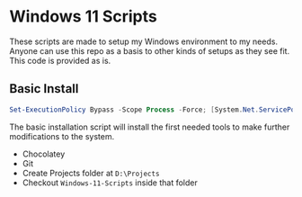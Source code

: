 # Windows 11 Scripts

These scripts are made to setup my Windows environment to my needs.
Anyone can use this repo as a basis to other kinds of setups as they see fit.
This code is provided as is.

## Basic Install

```powershell
Set-ExecutionPolicy Bypass -Scope Process -Force; [System.Net.ServicePointManager]::SecurityProtocol = [System.Net.ServicePointManager]::SecurityProtocol -bor 3072; iex ((New-Object System.Net.WebClient).DownloadString('https://raw.githubusercontent.com/masbicudo/Windows-11-Scripts/master/basic-install.ps1'))
```

The basic installation script will install the first needed tools to make further modifications to the system.

- Chocolatey
- Git
- Create Projects folder at `D:\Projects`
- Checkout `Windows-11-Scripts` inside that folder
